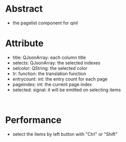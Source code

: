 # Abstract
* the pagelist component for qml

# Attribute
* title: QJsonArray: each column title  
* selects: QJsonArray: the selected indexes  
* selcolor: QString: the selected color  
* tr: function: the translation function  
* entrycount: int: the entry count for each page  
* pageindex: int: the current page index  
* selected: signal: it will be emitted on selecting items  
</br>

# Performance
* select the items by left button with "Ctrl" or "Shift"  
</br>
